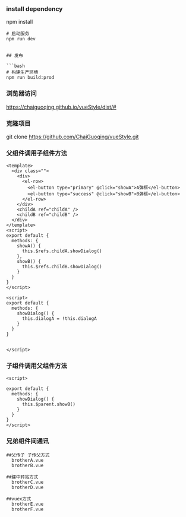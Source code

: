 

### install dependency
npm install


```
# 启动服务
npm run dev


## 发布

```bash
# 构建生产环境
npm run build:prod
```
### 浏览器访问
 https://chaiguoqing.github.io/vueStyle/dist/#

### 克隆项目
git clone https://github.com/ChaiGuoqing/vueStyle.git

### 父组件调用子组件方法

<!--父组件-->
```
<template>
  <div class="">
    <div>
      <el-row>
        <el-button type="primary" @click="showA">A弹框</el-button>
        <el-button type="success" @click="showB">B弹框</el-button>
      </el-row>
    </div>
    <childA ref="childA" />
    <childB ref="childB" />
  </div>
</template>
<script>
export default {
  methods: {
    showA() {
      this.$refs.childA.showDialog()
    },
    showB() {
      this.$refs.childB.showDialog()
    }
  }
}
</script>

```

<!--子组件-->

```
<script>
export default {
  methods: {
    showDialog() {
      this.dialogA = !this.dialogA
    }
  }
}


</script>

```

### 子组件调用父组件方法

<!--子组件-->

```
<script>
  
export default {
  methods: {
    showDialog() {
      this.$parent.showB()
    }
  }
}
</script>

```

### 兄弟组件间通讯

```
##父传子 子传父方式 
  brotherA.vue 
  brotherB.vue

```

```
##建中转站方式
  brotherC.vue
  brotherD.vue

```

```
##vuex方式
  brotherE.vue
  brotherF.vue  

```
